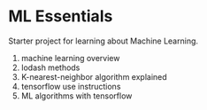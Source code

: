 # ML Essentials

Starter project for learning about Machine Learning.

1. machine learning overview
2. lodash methods
3. K-nearest-neighbor algorithm explained
4. tensorflow use instructions
5. ML algorithms with tensorflow
